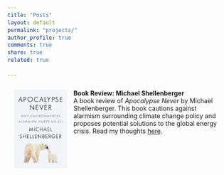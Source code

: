 ```yaml
---
title: "Posts"
layout: default
permalink: "projects/"
author_profile: true
comments: true
share: true
related: true

---
```

<style>
.jumbotron{
    padding:3%;
    padding-bottom:10px;
    padding-top:10px;
    margin-top:10px;
    margin-bottom:30px;
}

.image{
    float: left;    
    margin: 0 15px 0 0;
    width: 25%;
}
    
</style>

<div class="jumbotron">
<img src="/images/shellenberger.jpg" alt="shellenberger" class="image">
<strong>Book Review: Michael Shellenberger</strong><br>
A book review of <em>Apocalypse Never</em> by Michael Shellenberger. This book cautions against alarmism surrounding climate change policy and proposes potential solutions to the global energy crisis. Read my thoughts <a href="/shellenberger">here</a>.
</div>
